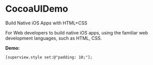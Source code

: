 # CocoaUIDemo

Build Native iOS Apps with HTML+CSS

For Web developers to build native iOS apps, using the familiar web development languages, such as HTML, CSS.

__Demo:__

```
[superview.style set:@"padding: 10;"];
```

